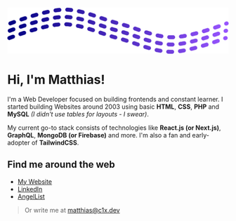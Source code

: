 ![alt text](https://github.com/mattkraemer/mattkraemer/blob/main/src/g858.png?raw=true)

# Hi, I'm Matthias!

I'm a Web Developer focused on building frontends and constant learner. I started building Websites around 2003 using basic **HTML**, **CSS**, **PHP** and **MySQL** _(I didn't use tables for layouts - I swear)_.

My current go-to stack consists of technologies like **React.js (or Next.js)**, **GraphQL**, **MongoDB (or Firebase)** and more. I'm also a fan and early-adopter of **TailwindCSS**.

## Find me around the web

- [My Website](https://www.c1x.dev)
- [LinkedIn](www.linkedin.com/in/matthias-kraemer1)
- [AngelList](https://angel.co/u/mattkraemer)


> Or write me at matthias@c1x.dev
